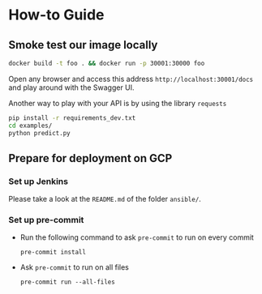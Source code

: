 # How-to Guide

## Smoke test our image locally

```bash
docker build -t foo . && docker run -p 30001:30000 foo
```

Open any browser and access this address `http://localhost:30001/docs` and play around with the Swagger UI.

Another way to play with your API is by using the library `requests`

```bash
pip install -r requirements_dev.txt
cd examples/
python predict.py
```

## Prepare for deployment on GCP

### Set up Jenkins

Please take a look at the `README.md` of the folder `ansible/`.

### Set up pre-commit

- Run the following command to ask `pre-commit` to run on every commit
  ```shell
  pre-commit install
  ```
- Ask `pre-commit` to run on all files
  ```shell
  pre-commit run --all-files
  ```
